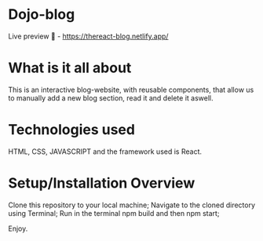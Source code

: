 # Dojo-blog

Live preview 🚀 - https://thereact-blog.netlify.app/

# What is it all about

This is an interactive blog-website, with reusable components, that allow us to manually add a new blog section, read it and delete it aswell.

# Technologies used

HTML, CSS, JAVASCRIPT and the framework used is React.

# Setup/Installation Overview

Clone this repository to your local machine;
Navigate to the cloned directory using Terminal;
Run in the terminal npm build and then npm start;

Enjoy.
